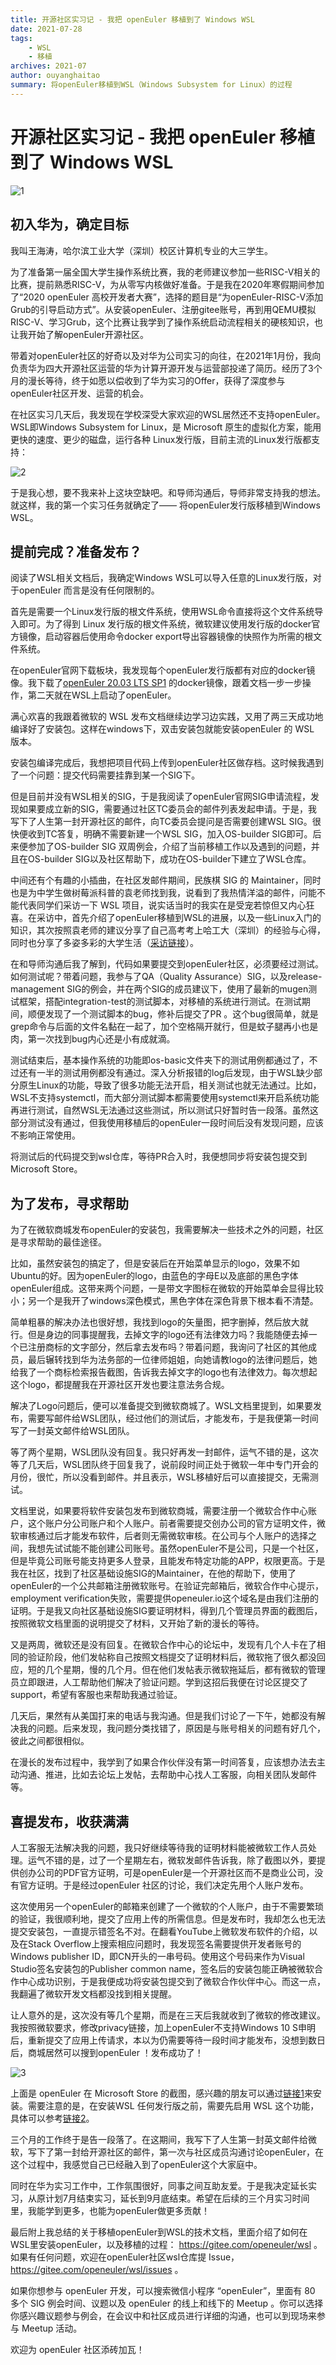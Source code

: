 ```yaml
---
title: 开源社区实习记 - 我把 openEuler 移植到了 Windows WSL
date: 2021-07-28
tags: 
    - WSL
    - 移植
archives: 2021-07
author: ouyanghaitao
summary: 将openEuler移植到WSL（Windows Subsystem for Linux）的过程
---
```


# 开源社区实习记 - 我把 openEuler 移植到了 Windows WSL

![1](https://gitee.com/ouyanghaitao/images/raw/master/1.png)

## 初入华为，确定目标

我叫王海涛，哈尔滨工业大学（深圳）校区计算机专业的大三学生。

为了准备第一届全国大学生操作系统比赛，我的老师建议参加一些RISC-V相关的比赛，提前熟悉RISC-V，为从零写内核做好准备。于是我在2020年寒假期间参加了“2020 openEuler 高校开发者大赛”，选择的题目是“为openEuler-RISC-V添加Grub的引导启动方式”。从安装openEuler、注册gitee账号，再到用QEMU模拟RISC-V、学习Grub，这个比赛让我学到了操作系统启动流程相关的硬核知识，也让我开始了解openEuler开源社区。

带着对openEuler社区的好奇以及对华为公司实习的向往，在2021年1月份，我向负责华为四大开源社区运营的华为计算开源开发与运营部投递了简历。经历了3个月的漫长等待，终于如愿以偿收到了华为实习的Offer，获得了深度参与openEuler社区开发、运营的机会。

在社区实习几天后，我发现在学校深受大家欢迎的WSL居然还不支持openEuler。WSL即Windows Subsystem for Linux，是 Microsoft 原生的虚拟化方案，能用更快的速度、更少的磁盘，运行各种 Linux发行版，目前主流的Linux发行版都支持：

![2](https://gitee.com/ouyanghaitao/images/raw/master/2.png)

于是我心想，要不我来补上这块空缺吧。和导师沟通后，导师非常支持我的想法。就这样，我的第一个实习任务就确定了—— 将openEuler发行版移植到Windows WSL。

## 提前完成？准备发布？

阅读了WSL相关文档后，我确定Windows WSL可以导入任意的Linux发行版，对于openEuler 而言是没有任何限制的。

首先是需要一个Linux发行版的根文件系统，使用WSL命令直接将这个文件系统导入即可。为了得到 Linux 发行版的根文件系统，微软建议使用发行版的docker官方镜像，启动容器后使用命令docker export导出容器镜像的快照作为所需的根文件系统。

在openEuler官网下载板块，我发现每个openEuler发行版都有对应的docker镜像。我下载了[openEuler 20.03 LTS SP1](https://repo.openeuler.org/openEuler-20.03-LTS-SP1/docker_img/x86_64/) 的docker镜像，跟着文档一步一步操作，第二天就在WSL上启动了openEuler。

满心欢喜的我跟着微软的 WSL 发布文档继续边学习边实践，又用了两三天成功地编译好了安装包。这样在windows下，双击安装包就能安装openEuler 的 WSL 版本。

安装包编译完成后，我想把项目代码上传到openEuler社区做存档。这时候我遇到了一个问题：提交代码需要挂靠到某一个SIG下。

但是目前并没有WSL相关的SIG，于是我阅读了openEuler官网SIG申请流程，发现如果要成立新的SIG，需要通过社区TC委员会的邮件列表发起申请。于是，我写下了人生第一封开源社区的邮件，向TC委员会提问是否需要创建WSL SIG。很快便收到TC答复，明确不需要新建一个WSL SIG，加入OS-builder SIG即可。后来便参加了OS-builder SIG 双周例会，介绍了当前移植工作以及遇到的问题，并且在OS-builder SIG以及社区帮助下，成功在OS-builder下建立了WSL仓库。

中间还有个有趣的小插曲，在社区发邮件期间，民族棋 SIG 的 Maintainer，同时也是为中学生做树莓派科普的袁老师找到我，说看到了我热情洋溢的邮件，问能不能代表同学们采访一下 WSL 项目，说实话当时的我实在是受宠若惊但又内心狂喜。在采访中，首先介绍了openEuler移植到WSL的进展，以及一些Linux入门的知识，其次按照袁老师的建议分享了自己高考考上哈工大（深圳）的经验与心得，同时也分享了多姿多彩的大学生活（[采访链接](https://gitee.com/yuandj/siger/blob/master/%E7%AC%AC10%E6%9C%9F%20%E5%8D%97%E5%BE%81%E5%8C%97%E6%88%98%EF%BC%88%E4%B8%8A12%EF%BC%89.md#%E4%B8%80%E5%B0%81%E9%9D%A2%E6%95%85%E4%BA%8B%E9%98%B3%E5%85%89%E6%B5%B7%E6%B6%9B)）。

在和导师沟通后我了解到，代码如果要提交到openEuler社区，必须要经过测试。如何测试呢？带着问题，我参与了QA（Quality Assurance）SIG，以及release-management SIG的例会，并在两个SIG的成员建议下，使用了最新的mugen测试框架，搭配integration-test的测试脚本，对移植的系统进行测试。在测试期间，顺便发现了一个测试脚本的bug，修补后提交了PR 。这个bug很简单，就是grep命令与后面的文件名黏在一起了，加个空格隔开就行，但是蚊子腿再小也是肉，第一次找到bug内心还是小有成就滴。

测试结束后，基本操作系统的功能即os-basic文件夹下的测试用例都通过了，不过还有一半的测试用例都没有通过。深入分析报错的log后发现，由于WSL缺少部分原生Linux的功能，导致了很多功能无法开启，相关测试也就无法通过。比如，WSL不支持systemctl，而大部分测试脚本都需要使用systemctl来开启系统功能再进行测试，自然WSL无法通过这些测试，所以测试只好暂时告一段落。虽然这部分测试没有通过，但我使用移植后的openEuler一段时间后没有发现问题，应该不影响正常使用。

将测试后的代码提交到wsl仓库，等待PR合入时，我便想同步将安装包提交到Microsoft Store。

## 为了发布，寻求帮助

为了在微软商城发布openEuler的安装包，我需要解决一些技术之外的问题，社区是寻求帮助的最佳途径。

比如，虽然安装包的搞定了，但是安装后在开始菜单显示的logo，效果不如Ubuntu的好。因为openEuler的logo，由蓝色的字母E以及底部的黑色字体openEuler组成。这带来两个问题，一是带文字图标在微软的开始菜单会显得比较小；另一个是我开了windows深色模式，黑色字体在深色背景下根本看不清楚。

简单粗暴的解决办法也很好想，我找到logo的矢量图，把字删掉，然后放大就行。但是身边的同事提醒我，去掉文字的logo还有法律效力吗？我能随便去掉一个已注册商标的文字部分，然后拿去发布吗？带着问题，我询问了社区的其他成员，最后辗转找到华为法务部的一位律师姐姐，向她请教logo的法律问题后，她给我了一个商标检索报告截图，告诉我去掉文字的logo也有法律效力。每次想起这个logo，都提醒我在开源社区开发也要注意法务合规。

解决了Logo问题后，便可以准备提交到微软商城了。WSL文档里提到，如果要发布，需要写邮件给WSL团队，经过他们的测试后，才能发布，于是我便第一时间写了一封英文邮件给WSL团队。

等了两个星期，WSL团队没有回复。我只好再发一封邮件，运气不错的是，这次等了几天后，WSL团队终于回复我了，说前段时间正处于微软一年中专门开会的月份，很忙，所以没看到邮件。并且表示，WSL移植好后可以直接提交，无需测试。

文档里说，如果要将软件安装包发布到微软商城，需要注册一个微软合作中心账户，这个账户分公司账户和个人账户。前者需要提交创办公司的官方证明文件，微软审核通过后才能发布软件，后者则无需微软审核。在公司与个人账户的选择之间，我想先试试能不能创建公司账号。虽然openEuler不是公司，只是一个社区，但是毕竟公司账号能支持更多人登录，且能发布特定功能的APP，权限更高。于是我在社区，找到了社区基础设施SIG的Maintainer，在他的帮助下，使用了openEuler的一个公共邮箱注册微软账号。在验证完邮箱后，微软合作中心提示，employment verification失败，需要提供openeuler.io这个域名是由我们注册的证明。于是我又向社区基础设施SIG要证明材料，得到几个管理员界面的截图后，按照微软文档里面的说明提交了材料，又开始了新的漫长的等待。

又是两周，微软还是没有回复。在微软合作中心的论坛中，发现有几个人卡在了相同的验证阶段，他们发帖称自己按照文档提交了证明材料后，微软拖了很久都没回应，短的几个星期，慢的几个月。但在他们发帖表示微软拖延后，都有微软的管理员立即跟进，人工帮助他们解决了验证问题。学到这招后我便在讨论区提交了support，希望有客服也来帮助我通过验证。

几天后，果然有从美国打来的电话与我沟通。但是我们讨论了一下午，她都没有解决我的问题。后来发现，我问题分类找错了，原因是与账号相关的问题有好几个，彼此之间都很相似。

在漫长的发布过程中，我学到了如果合作伙伴没有第一时间答复，应该想办法去主动沟通、推进，比如去论坛上发帖，去帮助中心找人工客服，向相关团队发邮件等。

## 喜提发布，收获满满

人工客服无法解决我的问题，我只好继续等待我的证明材料能被微软工作人员处理。运气不错的是，过了一个星期左右，微软发邮件告诉我，除了截图以外，要提供创办公司的PDF官方证明，可是openEuler是一个开源社区而不是商业公司，没有官方证明。于是经过openEuler 社区的讨论，我们决定先用个人账户发布。

这次使用另一个openEuler的邮箱来创建了一个微软的个人账户，由于不需要繁琐的验证，我很顺利地，提交了应用上传的所需信息。但是发布时，我却怎么也无法提交安装包，一直提示错签名不对。在翻看YouTube上微软发布软件的介绍，以及在Stack Overflow上搜索相应问题时，我发现签名需要提供开发者账号的Windows publisher ID，即CN开头的一串号码。使用这个号码来作为Visual Studio签名安装包的Publisher common name，签名后的安装包能正确被微软合作中心成功识别，于是我便成功将安装包提交到了微软合作伙伴中心。而这一点，我翻遍了微软开发文档都没找到相关提醒。

让人意外的是，这次没有等几个星期，而是在三天后我就收到了微软的修改建议。我按照微软要求，修改privacy链接，加上openEuler不支持Windows 10 S申明后，重新提交了应用上传请求，本以为仍需要等待一段时间才能发布，没想到数日后，商城居然可以搜到openEuler ！发布成功了！

![3](https://gitee.com/ouyanghaitao/images/raw/master/3.png)

上面是 openEuler 在 Microsoft Store 的截图，感兴趣的朋友可以通过[链接1](https://www.microsoft.com/zh-cn/p/openeuler/9ngf0q0xp03d?rtc=1&activetab=pivot:overviewtab)来安装。需要注意的是，在安装WSL 任何发行版之前，需要先启用 WSL 这个功能，具体可以参考[链接2](https://gitee.com/openeuler/wsl)。

三个月的工作终于是告一段落了。在这期间，我写下了人生第一封英文邮件给微软，写下了第一封给开源社区的邮件，第一次与社区成员沟通讨论openEuler，在这个过程中，我感觉自己已经融入到了openEuler这个大家庭中。

同时在华为实习工作中，工作氛围很好，同事之间互助友爱。于是我决定延长实习，从原计划7月结束实习，延长到9月底结束。希望在后续的三个月实习时间里，我能学到更多，也能为openEuler做更多贡献！

最后附上我总结的关于移植openEuler到WSL的技术文档，里面介绍了如何在WSL里安装openEuler，以及移植的过程：
https://gitee.com/openeuler/wsl 。如果有任何问题，欢迎在openEuler社区wsl仓库提 Issue，https://gitee.com/openeuler/wsl/issues 。

如果你想参与 openEuler 开发，可以搜索微信小程序 “openEuler”，里面有 80 多个 SIG 例会时间、议题以及 openEuler 的线上和线下的 Meetup 。你可以选择你感兴趣议题参与例会，在会议中和社区成员进行详细的沟通，也可以到现场来参与 Meetup 活动。

欢迎为 openEuler 社区添砖加瓦！